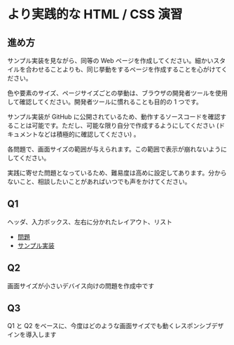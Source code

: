 # より実践的な HTML / CSS 演習

## 進め方

サンプル実装を見ながら、同等の Web ページを作成してください。細かいスタイルを合わせることよりも、同じ挙動をするページを作成することを心がけてください。

色や要素のサイズ、ページサイズごとの挙動は、ブラウザの開発者ツールを使用して確認してください。開発者ツールに慣れることも目的の 1 つです。

サンプル実装が GitHub に公開されているため、動作するソースコードを確認することは可能です。ただし、可能な限り自分で作成するようにしてください (ドキュメントなどは積極的に確認してください) 。

各問題で、画面サイズの範囲が与えられます。この範囲で表示が崩れないようにしてください。

実践に寄せた問題となっているため、難易度は高めに設定してあります。分からないこと、相談したいことがあればいつでも声をかけてください。

## Q1

ヘッダ、入力ボックス、左右に分かれたレイアウト、リスト

- [問題](./q1.md)
- [サンプル実装](./sample-implementation/q1.html)

## Q2

画面サイズが小さいデバイス向けの問題を作成中です

## Q3

Q1 と Q2 をベースに、今度はどのような画面サイズでも動くレスポンシブデザインを導入します
